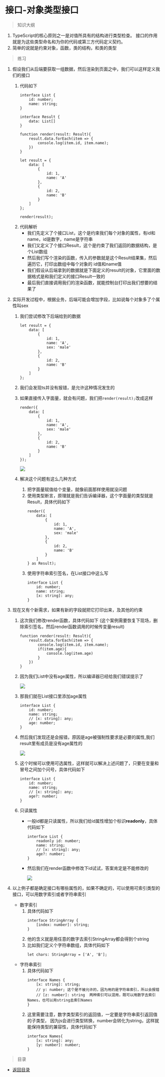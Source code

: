 # 接口-对象类型接口

> 知识大纲
1. TypeScript的核心原则之一是对值所具有的结构进行类型检查。
    接口的作用就是为这些类型命名和为你的代码或第三方代码定义契约。
2. 简单的说就是约束对象，函数，类的结构，和类的类型

> 练习
1. 假设我们从后端要获取一组数据，然后渲染到页面之中，我们可以这样定义我们的接口
    1. 代码如下
        ```
        interface List {
            id: number;
            name: string;
        }
        
        interface Result {
            data: List[]
        }
        
        function render(result: Result){
            result.data.forEach(item => {
                console.log(item.id, item.name);
            })
        }
        
        let result = {
            data: [
                {
                    id: 1,
                    name: 'A'
                },
                {
                    id: 2,
                    name: 'B'
                }
            ]
        };
        
        render(result);
        ```
    2. 代码解析    
        * 我们先定义了个接口List，这个是约束我们每个对象的属性，有id和name，id是数字，name是字符串
        * 我们又定义了个接口Result，这个是约束了我们返回的数据结构，是个List数组
        * 然后我们写个渲染的函数，传入的参数就是这个Result结果集，然后遍历它，打印出数组中每个对象的
            id值和name值
        * 我们假设从后端拿到的数据就是下面定义的result的对象，它里面的数据格式是和我们定义的接口Result一致的
        * 最后我们直接调用我们的渲染函数，就能控制台打印出我们想要的结果了 
        
2. 实际开发过程中，根据业务，后端可能会增加字段，比如说每个对象多了个属性叫sex
    1. 我们尝试修改下后端给到的数据
        ```
        let result = {
            data: [
                {
                    id: 1,
                    name: 'A',
                    sex: 'male'
                },
                {
                    id: 2,
                    name: 'B'
                }
            ]
        };
        ```       
    2. 我们会发现ts并没有报错，是允许这种情况发生的
    3. 如果直接传入字面量，就会有问题，我们把`render(result);`改成这样
        ```
        render({
            data: [
                {
                    id: 1,
                    name: 'A',
                    sex: 'male'
                },
                {
                    id: 2,
                    name: 'B'
                }
            ]
        });
        ```
        
        ![](./images/传入字面量会报错.jpg)
        
    4. 解决这个问题有这么几种方式
        1. 把字面量赋值给个变量，就像前面那样使用就没问题
        2. 使用类型断言，原理就是我们告诉编译器，这个字面量的类型就是Result，具体代码如下 
            ```
            render({
                data: [
                    {
                        id: 1,
                        name: 'A',
                        sex: 'male'
                    },
                    {
                        id: 2,
                        name: 'B'
                    }
                ]
            } as Result);
            ```    
        3. 使用字符串索引签名，在List接口中这么写
            ```
            interface List {
                id: number;
                name: string;
                [x: string]: any;
            }
            ```   
            
3. 现在又有个新需求，如果有新的字段就把它打印出来，及其他的约束
    1. 这次我们修改render函数，具体代码如下
        (这个案例需要恢复下现场，删除索引签名，然后render函数调用的时候传变量result)   
        ```
        function render(result: Result){
            result.data.forEach(item => {
                console.log(item.id, item.name);
                if(item.age){
                    console.log(item.age)
                }
            })
        }
        ```    
    2. 因为我们List中没有age属性，所以编译器已经给我们错误提示了   
    
        ![](./images/没有age属性的错误提示.jpg)     
        
    3. 那我们就在List接口里添加age属性   
        ```
        interface List {
            id: number;
            name: string;
            // [x: string]: any;
            age: number;
        }
        ```  
    4. 然后我们发现还是会报错，原因是age被强制性要求是必要的属性,我们result里有成员是没有age属性的
    
        ![](./images/age是必要属性所以报错了.jpg)   
        
    5. 这个时候可以使用可选属性，这样就可以解决上述问题了，只要在变量和冒号之间加个问号，具体代码如下
        ```
        interface List {
            id: number;
            name: string;
            // [x: string]: any;
            age?: number;
        }
        ```    
    6. 只读属性
        * 一般id都是只读属性，所以我们给id属性增加个标识**readonly**，具体代码如下    
            ```
            interface List {
                readonly id: number;
                name: string;
                // [x: string]: any;
                age?: number;
            }
            ```
        * 然后我们在render函数中修改下id试试，答案肯定是不能修改的
            
            ![](./images/readonly不能被修改.jpg)
         
4. 以上例子都是确定接口有哪些属性的，如果不确定的，可以使用可索引类型的接口，可以用数字索引或者字符串索引            
    * 数字索引
        1. 具体代码如下 
            ```
            interface StringArray {
                [index: number]: string;
            }
            ```  
        2. 他的含义就是用任意的数字去索引StringArray都会得到个string   
        3. 比如我们定义个字符串数组，具体代码如下  
            ```
            let chars: StringArray = ['A', 'B'];
            ```            
    * 字符串索引
        1. 具体代码如下
            ```
            interface Names {
                [x: string]: string;
                // y: number; 这个是不被允许的，因为用的是字符串索引，所以会报错
                // [z: number]: string  两种索引可以混用，既可以用数字去索引Names，也可以用string去索引Names
            }
            ```       
        2. 这里需要注意，数字类型索引的返回值，一定要是字符串索引返回值的子类型，
            因为js会进行类型转换，number会转化为string，这样就能保持类型的兼容性，具体代码如下
            ```
            interface Names{
                [x: string]: any;
                [y: number]: number;
            }
            ```  

> 目录

* [返回目录](../../README.md)            